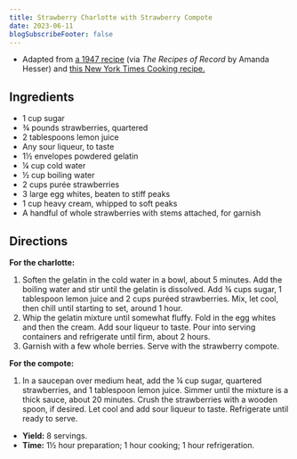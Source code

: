 ```yaml
---
title: Strawberry Charlotte with Strawberry Compote
date: 2023-06-11
blogSubscribeFooter: false
---
```


- Adapted from [a 1947
  recipe](https://timesmachine.nytimes.com/timesmachine/1947/06/08/295041072.html?pageNumber=195)
  (via *The Recipes of Record* by Amanda Hesser) and [this New York Times
  Cooking recipe.](https://cooking.nytimes.com/recipes/6096-strawberry-sauce)

## Ingredients

- 1 cup sugar
- ¾ pounds strawberries, quartered
- 2 tablespoons lemon juice
- Any sour liqueur, to taste
- 1½ envelopes powdered gelatin
- ¼ cup cold water
- ½ cup boiling water
- 2 cups purée strawberries
- 3 large egg whites, beaten to stiff peaks
- 1 cup heavy cream, whipped to soft peaks
- A handful of whole strawberries with stems attached, for garnish

## Directions

**For the charlotte:**

1. Soften the gelatin in the cold water in a bowl, about 5 minutes. Add the
   boiling water and stir until the gelatin is dissolved. Add ¾ cups sugar, 1
   tablespoon lemon juice and 2 cups puréed strawberries. Mix, let cool, then
   chill until starting to set, around 1 hour.
2. Whip the gelatin mixture until somewhat fluffy. Fold in the egg whites and
   then the cream. Add sour liqueur to taste. Pour into serving containers and
   refrigerate until firm, about 2 hours.
3. Garnish with a few whole berries. Serve with the strawberry compote.

**For the compote:**

1. In a saucepan over medium heat, add the ¼ cup sugar, quartered strawberries,
   and 1 tablespoon lemon juice. Simmer until the mixture is a thick sauce,
   about 20 minutes. Crush the strawberries with a wooden spoon, if desired.
   Let cool and add sour liqueur to taste. Refrigerate until ready to serve.

- **Yield:** 8 servings.
- **Time:** 1½ hour preparation; 1 hour cooking; 1 hour refrigeration.
